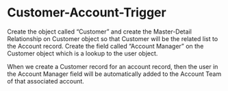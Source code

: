 # Customer-Account-Trigger

Create the object called “Customer” and create the Master-Detail Relationship on Customer object so that Customer will be the related list to the Account record. Create the field called “Account Manager” on the Customer object which is a lookup to the user object.

When we create a Customer record for an account record, then the user in the Account Manager field will be automatically added to the Account Team of that associated account.
